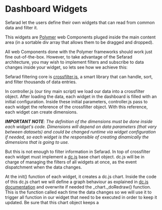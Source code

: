 # Dashboard Widgets

Sefarad let the users define their own widgets that can read from common data and filter it.

This widgets are [Polymer](https://www.polymer-project.org/0.5/) web Components pluged inside the main content area (in a sortable div array that allows them to be dragged and dropped).

All web Components done with the Polymer frameworks should work just fine out-of-the-box. However, to take advantage of the Sefarad architecture, you may wish to implement filters and subscribe to data changes inside your widget, so lets see how we achieve this:

Sefarad filtering core is [crossfilter.js](https://github.com/square/crossfilter), a smart library that can handle, sort, and filter thousands of data entries.

In controller.js (our tiny main script) we load our data into a crossfilter object.
After loading the data, each widget in the dashboard is filled with an initial configuration.
Inside these initial parameters, controller.js pass to each widget the reference of the crossfilter object.
With this reference, each widget can create dimensions.

_**IMPORTANT NOTE**: The definition of the dimensions must be done inside each widget's code. Dimensions will depend on data parameters (that vary between datasets) and could be changed runtime via widget configuration if needed, so each widget is the responsible of creating dinamically the dimensions that is going to use._

But this is not enough to filter information in Sefarad. In top of crossfilter each widget must implement a [dc.js](http://dc-js.github.io/dc.js/) base chart object. dc.js will be in charge of managing the filters of all widgets at once, as the event dispatchment when the data changes.

At the init() function of each widget, it creates a dc.js chart. Inside the code of this dc.js chart we will define a graph behaviour as explained in [dc.js documentation](https://github.com/dc-js/dc.js/blob/master/web/docs/api-1.6.0.md) and overwrite if needed the _chart._doRedraw() function.
This is the function called each time the data changes so we will use it to trigger all function in our widget that need to be executed in order to keep it updated.
Be sure that this chart object keeps a 